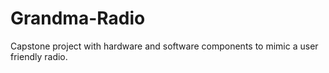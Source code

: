 # Grandma-Radio
Capstone project with hardware and software components to mimic a user friendly radio.

[Link to Site]: https://katie34.github.io/Grandma-Radio/
